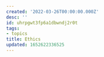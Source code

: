 ```yaml
---
created: '2022-03-26T00:00:00.000Z'
desc: ''
id: uhrpgwt3fp6a1dbwndj2r0t
tags:
- topics
title: Ethics
updated: 1652622336525
---
```

   

